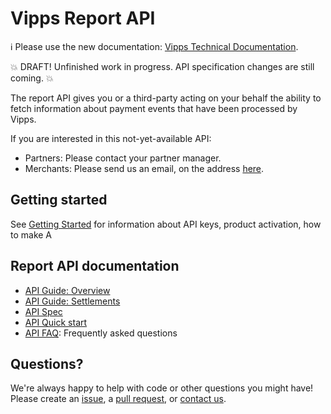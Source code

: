 <!-- START_METADATA
---
title: Introduction
sidebar_position: 1
---
END_METADATA -->

# Vipps Report API

<!-- START_COMMENT -->

ℹ️ Please use the new documentation:
[Vipps Technical Documentation](https://vippsas.github.io/vipps-developer-docs/).

<!-- END_COMMENT -->

💥 DRAFT! Unfinished work in progress. API specification changes are still coming. 💥

The report API gives you or a third-party acting on your behalf the ability to
fetch information about payment events that have been processed by Vipps.

If you are interested in this not-yet-available API:
* Partners: Please contact your partner manager.
* Merchants: Please send us an email, on the address
 [here](https://vippsas.github.io/vipps-developer-docs/docs/vipps-developers/contact).

## Getting started

See
[Getting Started](https://github.com/vippsas/vipps-developers/blob/master/vipps-getting-started.md)
for information about API keys, product activation, how to make A

## Report API documentation

* [API Guide: Overview](vipps-report-api.md)
* [API Guide: Settlements](vipps-report-api-settlement-guide.md)
* [API Spec](https://vippsas.github.io/vipps-report-api/)
* [API Quick start](vipps-report-api-quick-start.md)
* [API FAQ](vipps-report-api-faq.md): Frequently asked questions

## Questions?

We're always happy to help with code or other questions you might have!
Please create an [issue](https://github.com/vippsas/vipps-report-api/issues),
a [pull request](https://github.com/vippsas/vipps-report-api/pulls),
or [contact us](https://github.com/vippsas/vipps-report/blob/master/contact.md).
